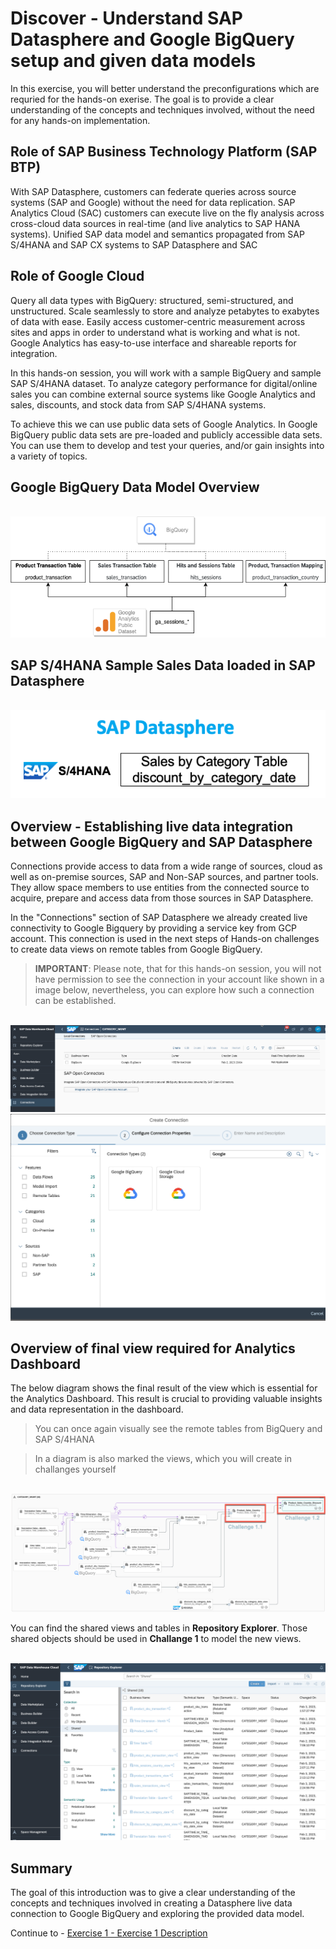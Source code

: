 # Discover - Understand SAP Datasphere and Google BigQuery setup and given data models

In this exercise, you will better understand the preconfigurations which are requried for the hands-on exerise. 
The goal is to provide a clear understanding of the concepts and techniques involved, without the need for any hands-on implementation.  

## Role of SAP Business Technology Platform (SAP BTP)

With SAP Datasphere, customers can federate queries across source systems (SAP and Google) without the need for data replication.
SAP Analytics Cloud (SAC) customers can execute live on the fly analysis across cross-cloud data sources in real-time (and live analytics to SAP HANA systems).
Unified SAP data model and semantics propagated from SAP S/4HANA and SAP CX systems to SAP Datasphere and SAC

## Role of Google Cloud

Query all data types with BigQuery: structured, semi-structured, and unstructured.
Scale seamlessly to store and analyze petabytes to exabytes of data with ease.
Easily access customer-centric measurement across sites and apps in order to understand what is working and what is not.
Google Analytics has easy-to-use interface and shareable reports for integration.

In this hands-on session, you will work with a sample BigQuery and sample SAP S/4HANA dataset. To analyze category performance for digital/online sales you can combine external source systems like Google Analytics and sales, discounts, and stock data from SAP S/4HANA systems.

To achieve this we can use public data sets of Google Analytics. In Google BigQuery public data sets are pre-loaded and publicly accessible data sets. You can use them to develop and test your queries, and/or gain insights into a variety of topics.

## Google BigQuery Data Model Overview

<br>![](/exercises/ex0/images/00_00_0011.png)

## SAP S/4HANA Sample Sales Data loaded in SAP Datasphere

<br>![](/exercises/ex0/images/00_00_0012.png)

## Overview - Establishing live data integration between Google BigQuery and SAP Datasphere

Connections provide access to data from a wide range of sources, cloud as well as on-premise sources, SAP and Non-SAP sources, and partner tools. They allow space members to use entities from the connected source to acquire, prepare and access data from those sources in SAP Datasphere.

In the "Connections" section of SAP Datasphere we already created live connectivity to Google Bigquery by providing a service key from GCP account. This connection is used in the next steps of Hands-on challenges to create data views on remote tables from Google BigQuery.

>**IMPORTANT**: Please note, that for this hands-on session, you will not have permission to see the connection in your account like shown in a image below, nevertheless, you can explore how such a connection can be established.

<br>![](/exercises/ex0/images/00_00_0013.png)
<br>![](/exercises/ex0/images/00_00_0014.png)


## Overview of final view required for Analytics Dashboard

The below diagram shows the final result of the view which is essential for the Analytics Dashboard. This result is crucial to providing valuable insights and data representation in the dashboard.

>You can once again visually see the remote tables from BigQuery and SAP S/4HANA

>In a diagram is also marked the views, which you will create in challanges yourself

<br>![](/exercises/ex0/images/00_00_0015.png)

You can find the shared views and tables in **Repository Explorer**. Those shared objects should be used in **Challange 1** to model the new views.

<br>![](/exercises/ex0/images/00_00_0016.png)


## Summary
The goal of this introduction was to give a clear understanding of the concepts and techniques involved in creating a Datasphere live data connection to Google BigQuery and exploring the provided data model. 

Continue to - [Exercise 1 - Exercise 1 Description](../ex1/README.md)